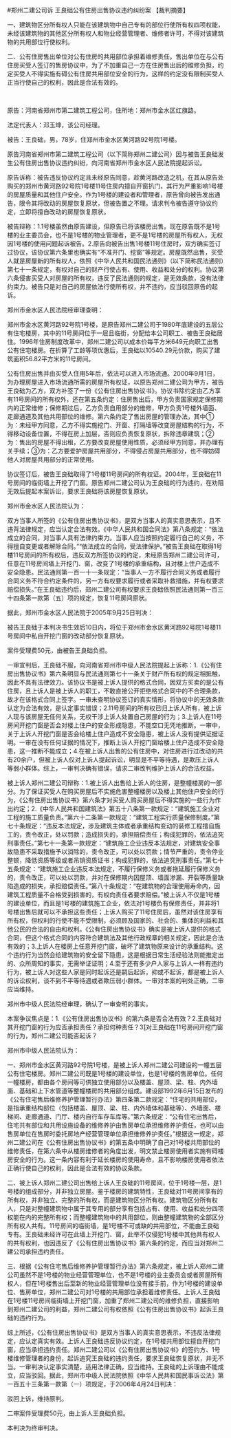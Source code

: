 #郑州二建公司诉 王良础公有住房出售协议违约纠纷案 
【裁判摘要】

一、建筑物区分所有权人只能在该建筑物中自己专有的部位行使所有权四项权能，未经该建筑物的其他区分所有权人和物业经营管理者、维修者许可，不得对该建筑物的共用部位行使权利。

二、公有住房售出单位对公有住房的共用部位承担着维修责任。售出单位在与公有住房买受人签订的售房协议中，为了不加重自己一方在住房售出后的维修负担，约定买受人不得实施有碍公有住房共用部位安全的行为，这样的约定没有限制买受人正当行使自己的权利，因此是合法有效的。

 

原告：河南省郑州市第二建筑工程公司，住所地：郑州市金水区红旗路。

法定代表人：邓玉坤，该公司经理。

被告：王良础，男，78岁，住郑州市金水区黄河路92号院1号楼。

原告河南省郑州市第二建筑工程公司（以下简称郑州二建公司）因与被告王良础发生公有住房出售协议违约纠纷，向河南省郑州市金水区人民法院提起诉讼。

原告诉称：被告违反协议约定且未经原告同意，趁黄河路改造之机，在其从原告处购买的郑州市黄河路92号院1号楼11号住房内擅自开窗扒门，其行为严重影响1号楼的房屋质量和其他住户安全。作为1号楼的建设者和管理者，原告曾向被告发出通告，限令其将改动的房屋恢复原状，但被告置之不理。请求判令被告遵守协议约定，立即将擅自改动的房屋恢复原状。

被告辩称：1.1号楼虽然由原告建设，但原告已将该楼房出售。现在原告既不是1号楼的业主委员会，也不是1号楼的物业管理者，更不是1号楼的房屋所有权人，无权因1号楼的使用问题起诉被告。2.原告向被告出售1号楼11号住房时，双方确实签订过协议，该协议第六条里也确实有“不准开门、挖窗”等规定。房屋既然出售，买受人就是房屋新的所有权人，依照《中华人民共和国民法通则》（以下简称民法通则）第七十一条规定，有权对自己的财产行使占有、使用、收益和处分的权利。协议第六条侵害买受人对房屋的所有权，违反了民法通则的规定，是无效条款，没有法律约束力。被告只是对自己的房屋依法行使所有权，并不违约，应当驳回原告的起诉。

郑州市金水区人民法院经审理查明：

郑州市金水区黄河路92号院1号楼，是原告郑州二建公司于1980年底建设的五层公有住宅楼房，其中的11号房间位于一层且临街，分配给本公司职工、被告王良础居住。1996年住房制度改革中，郑州二建公司以成本价每平方米649元向职工出售公有住宅楼房。在折算了工龄等项优惠后，王良础以10540.29元价款，购买了建筑面积56.82平方米的11号房间。

公有住房出售并由买受人住用5年后，依法可以进入市场流通。2000年9月1日，为办理房屋进入市场流通所需的房屋所有权证，以原告郑州二建公司为甲方，被告王良础为乙方，双方补签了一份《公有住房出售协议书》。协议书除约定由乙方享有11号房间的所有权外，还在第五条约定：住房售出后，甲方负责国家规定保修期内的正常维修；保修期过后，乙方负责自用部分的维修，甲方负责1号楼外墙面、走廊通道及其他共用部位的维修。第六条约定了售出房屋的管理办法，其中①为：未经甲方同意，乙方不得实施挖门、开窗、打隔墙等改变房屋结构的行为，不得移动设备位置，不得在房上加层，否则应负责恢复原状，拆除违章建筑；②为：售出的房屋不得出租，乙方要改变房屋使用性质，必须经甲方同意，并办理有关手续；③为：乙方要爱护房屋共用部分，不得侵占房屋共用部分，也不得妨碍他人对房屋共用部分的正常使用。

协议签订后，被告王良础取得了1号楼11号房间的所有权证。2004年，王良础在11号房间的临街墙上开挖了门窗。原告郑州二建公司认为王良础的行为违约，在劝阻无效后提起本案诉讼，要求王良础将该房屋恢复原状。

郑州市金水区人民法院认为：

双方当事人所签的《公有住房出售协议书》，是双方当事人的真实意思表示，且不违背法律规定，应当认定合法有效。《中华人民共和国合同法》第八条规定：“依法成立的合同，对当事人具有法律约束力。当事人应当按照约定履行自己的义务，不得擅自变更或者解除合同。”“依法成立的合同，受法律保护。”被告王良础在取得1号楼11号房间的所有权后，违反双方所签协议的约定，未经原告郑州二建公司许可，任意在11号房间墙上开挖门、窗，改变了1号楼的承重结构，且对楼上住户造成不安全隐患。民法通则第一百一十一条规定：“当事人一方不履行合同义务或者履行合同义务不符合约定条件的，另一方有权要求履行或者采取补救措施，并有权要求赔偿损失。”在王良础违约后，郑州二建公司有权要求王良础依照民法通则第一百三十四条第一款第（五）项的规定，恢复11号房间原状。

据此，郑州市金水区人民法院于2005年9月25日判决：

被告王良础于本判决书生效后10日内，将位于郑州市金水区黄河路92号院1号楼11号房间中私自开挖门窗的改动部分恢复原状。

案件受理费50元，由被告王良础负担。

一审宣判后，王良础不服，向河南省郑州市中级人民法院提起上诉称：1.《公有住房出售协议书》第六条明显与民法通则第七十一条关于财产所有权的规定相抵触，因此不具有法律效力。该协议书是被上诉人提供的格式合同，因双方买卖的是公有住房，且上诉人是被上诉人的职工，不敢直接公开拒绝格式合同中的不合理条款，故才在该格式合同上签字。一审未查明协议签订的真实情形，将协议中的无效条款认定为合法有效，是认定事实错误；2.11号房间的所有权已归上诉人所有，被上诉人现与该房屋无任何关系，无权干涉上诉人处置自己房屋的行为；3.上诉人在11号房间开挖门窗是否会对楼上住户的安全形成隐患，不能空口无凭地推断。一审中，关于上诉人开挖门窗是否会给楼上住户造成不安全隐患，被上诉人没有提供证据证明。一审在没有任何证据的情况下，推断上诉人开挖门窗给楼上住户造成不安全隐患，这一推断不能成立；4.在被上诉人出售的公有住房中，对住房进行过改动的共有20余户，但被上诉人仅对上诉人提起诉讼，明显是不平等待遇，是欺压上诉人等弱小群体。综上，一审判决确有错误，请求二审改判维护上诉人的合法权益。

被上诉人郑州二建公司辩称：1.被上诉人出售给上诉人的住房，是整幢楼房的一部分。为了保证买受人在购买房屋后不实施危害整幢楼房以及楼上其他住户安全的行为，《公有住房出售协议书》第六条才对买受人购买房屋后不得实施的一些行为作出约定；2.《中华人民共和国建筑法》第五十八条第一款规定：“建筑施工企业对工程的施工质量负责。”第六十二条第一款规定：“建筑工程实行质量保修制度。”第七十条规定：“违反本法规定，涉及建筑主体或者承重结构变动的装修工程擅自施工的，责令改正，处以罚款；造成损失的，承担赔偿责任；构成犯罪的，依法追究刑事责任。”第七十一条第一款规定：“建筑施工企业违反本法规定，对建筑安全事故隐患不采取措施予以消除的，责令改正，可以处以罚款；情节严重的，责令停业整顿，降低资质等级或者吊销资质证书；构成犯罪的，依法追究刑事责任。”第七十五条规定：“建筑施工企业违反本法规定，不履行保修义务或者拖延履行保修义务的，责令改正，可以处以罚款，并对在保修期内因屋顶、墙面渗漏、开裂等质量缺陷造成的损失，承担赔偿责任。”第八十条规定：“在建筑物的合理使用寿命内，因建筑工程质量不合格受到损害的，有权向责任者要求赔偿。”被上诉人不仅是1号楼的建设单位，而且是1号楼的建筑施工企业，依法对1号楼负有保修责任，并非将1号楼出售后就可以不承担这些责任；上诉人购买了11号住房后，虽然对该住房享有所有权，但权利的行使不能不受限制，必须顾及国家的、社会的、集体的利益和其他公民的合法的自由和权利。《公有住房出售协议书》确实是被上诉人提供的格式合同，但这个格式合同的内容符合建筑法及其他行政规章的相关规定，因此是合法有效的；3.上诉人在楼房上任意开挖门窗，破坏了建筑物原来设计的承重结构。这个违约行为当然会给建筑物的安全留下隐患，这是根据日常生活经验法则能推定出的、众所周知的事实，无需举证证明；4.至于还有多少户人家与上诉人一样有违约行为，被上诉人对这些人家是同时起诉还是嗣后起诉，抑或不起诉，都是被上诉人的诉讼权利，谈不到不平等待遇或者欺压弱小群体。一审对本案的判处正确，二审应当维持。

郑州市中级人民法院经审理，确认了一审查明的事实。

本案争议焦点是：1.《公有住房出售协议书》的第六条是否合法有效？2.王良础对其开挖门窗的行为应否承担责任？承担何种责任？3对王良础在11号房间开挖门窗的行为，郑州二建公司能否起诉？

郑州市中级人民法院认为：

一、郑州市金水区黄河路92号院1号楼，是被上诉人郑州二建公司建设的一幢五层公有住宅楼房。郑州二建公司既是1号楼的建设单位，也是1号楼的售房单位。任何一幢楼房，都由各个房间等可供独立使用部分以及楼盖、屋顶、梁、柱、内外墙面、基础和上下水管道等整幢楼房的共用部分组成。建设部1992年6月15日发布的《公有住宅售后维修养护管理暂行办法》第四条第二款规定：“住宅的共用部位，是指承重结构部位（包括楼盖、屋顶、梁、柱、内外墙体和基础等）、外墙面、楼梯间、走廊通道、门厅、楼内自行车存车库等。”第六条规定：“公有住宅出售后，住宅共有部位和共用设施设备的维修养护由售房单位承担维修养护责任，也可以由售房单位在售房时委托房地产经营管理单位承担维修养护责任。”根据这一规定，郑州二建公司在《公有住房出售协议书》的第五条中明确了自己对1号楼共用部位的维修责任，在第六条中从楼房维修者的角度出发，明文禁止楼房使用者实施有碍楼房安全的行为。这一条内容有利于延长楼房的使用寿命，且不影响楼房使用者依法正确行使自己的权利，因此是合法有效的协议条款。

二、被上诉人郑州二建公司出售给上诉人王良础的11号房间，位于1号楼一层，是1号楼的组成部分，并非独立房屋。鉴于楼房的建筑特性，王良础对11号房间享有的所有权，并非独立、完整的所有权，而是建筑物区分所有权。建筑物区分所有权人，只是对整幢建筑物中属于其专用的部分享有包括占有、使用、收益和处分四项权能在内的完整所有权；而整幢建筑物中的共用部位，则由整幢建筑物的全部区分所有权人共有。11号房间的临街墙，是1号楼不可或缺的共用部位，不能由王良础专有。王良础未经许可在此墙上开挖门、窗，此举不仅侵犯1号楼中其他共有权人的共有权利，也因违反了《公有住房出售协议书》第六条的约定，而应当对郑州二建公司承担违约责任。

三、根据《公有住宅售后维修养护管理暂行办法》第六条规定，被上诉人郑州二建公司虽然不是1号楼的物业经营管理单位，也不是1号楼的业主委员会或者房屋所有权人，但在1号楼售出后至新的物业经营管理单位没有接手前，作为1号楼的建设单位、售房单位，郑州二建公司对1号楼的共用部位承担着维修责任。上诉人王良础在1号楼11号房间临街墙上开挖门窗，加重了郑州二建公司的维修负担，直接影响到郑州二建公司的利益，郑州二建公司有权依照《公有住房出售协议书》起诉王良础的违约行为。

综上所述，《公有住房出售协议书》是双方当事人的真实意思表示，不违反法律规定，应认定真实有效。上诉人王良础违反协议约定，在1号楼共用部位擅自开挖门窗，应当承担违约责任。郑州二建公司以《公有住房出售协议书》的签约方、1号楼维修管理者的身份，起诉追究王良础的违约责任，要求王良础恢复原状，并无不当。一审判决认定事实清楚，适用法律正确，应当维持。王良础的上诉理由不能成立，应当驳回。据此，郑州市中级人民法院依照《中华人民共和国民事诉讼法》第一百五十三条第一款第（一）项规定，于2006年4月24日判决：

驳回上诉，维持原判。

二审案件受理费50元，由上诉人王良础负担。

本判决为终审判决。


